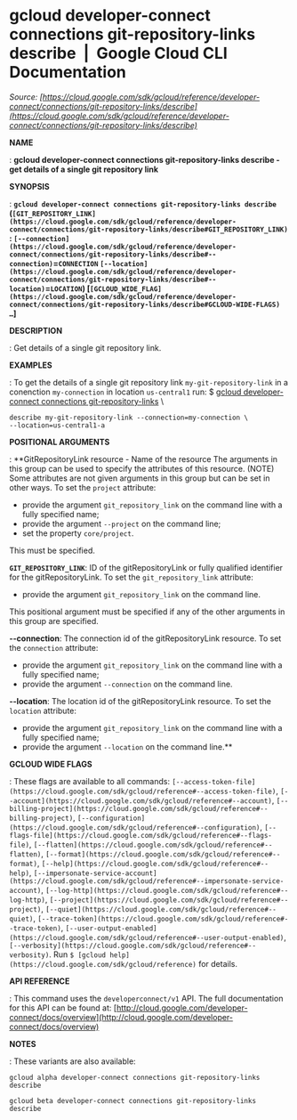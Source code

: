 # gcloud developer-connect connections git-repository-links describe  |  Google Cloud CLI Documentation

*Source: [https://cloud.google.com/sdk/gcloud/reference/developer-connect/connections/git-repository-links/describe](https://cloud.google.com/sdk/gcloud/reference/developer-connect/connections/git-repository-links/describe)*

**NAME**

: **gcloud developer-connect connections git-repository-links describe - get details of a single git repository link**

**SYNOPSIS**

: **`gcloud developer-connect connections git-repository-links describe` (`[GIT_REPOSITORY_LINK](https://cloud.google.com/sdk/gcloud/reference/developer-connect/connections/git-repository-links/describe#GIT_REPOSITORY_LINK)` : `[--connection](https://cloud.google.com/sdk/gcloud/reference/developer-connect/connections/git-repository-links/describe#--connection)`=`CONNECTION` `[--location](https://cloud.google.com/sdk/gcloud/reference/developer-connect/connections/git-repository-links/describe#--location)`=`LOCATION`) [`[GCLOUD_WIDE_FLAG](https://cloud.google.com/sdk/gcloud/reference/developer-connect/connections/git-repository-links/describe#GCLOUD-WIDE-FLAGS) …`]**

**DESCRIPTION**

: Get details of a single git repository link.

**EXAMPLES**

: To get the details of a single git repository link
`my-git-repository-link` in a conenction `my-connection`
in location `us-central1` run:
$ [gcloud
developer-connect connections git-repository-links](https://cloud.google.com/sdk/gcloud/reference/developer-connect/connections/git-repository-links) \
```
describe my-git-repository-link --connection=my-connection \
--location=us-central1-a
```

**POSITIONAL ARGUMENTS**

: **GitRepositoryLink resource - Name of the resource The arguments in this group
can be used to specify the attributes of this resource. (NOTE) Some attributes
are not given arguments in this group but can be set in other ways.
To set the `project` attribute:

- provide the argument `git_repository_link` on the command line with a
fully specified name;
- provide the argument `--project` on the command line;
- set the property `core/project`.

This must be specified.

**`GIT_REPOSITORY_LINK`**:
ID of the gitRepositoryLink or fully qualified identifier for the
gitRepositoryLink.
To set the `git_repository_link` attribute:

- provide the argument `git_repository_link` on the command line.

This positional argument must be specified if any of the other arguments in this
group are specified.

**--connection**:
The connection id of the gitRepositoryLink resource.
To set the `connection` attribute:

- provide the argument `git_repository_link` on the command line with a
fully specified name;
- provide the argument `--connection` on the command line.

**--location**:
The location id of the gitRepositoryLink resource.
To set the `location` attribute:

- provide the argument `git_repository_link` on the command line with a
fully specified name;
- provide the argument `--location` on the command line.**

**GCLOUD WIDE FLAGS**

: These flags are available to all commands: `[--access-token-file](https://cloud.google.com/sdk/gcloud/reference#--access-token-file)`,
`[--account](https://cloud.google.com/sdk/gcloud/reference#--account)`, `[--billing-project](https://cloud.google.com/sdk/gcloud/reference#--billing-project)`,
`[--configuration](https://cloud.google.com/sdk/gcloud/reference#--configuration)`,
`[--flags-file](https://cloud.google.com/sdk/gcloud/reference#--flags-file)`,
`[--flatten](https://cloud.google.com/sdk/gcloud/reference#--flatten)`, `[--format](https://cloud.google.com/sdk/gcloud/reference#--format)`, `[--help](https://cloud.google.com/sdk/gcloud/reference#--help)`, `[--impersonate-service-account](https://cloud.google.com/sdk/gcloud/reference#--impersonate-service-account)`,
`[--log-http](https://cloud.google.com/sdk/gcloud/reference#--log-http)`,
`[--project](https://cloud.google.com/sdk/gcloud/reference#--project)`, `[--quiet](https://cloud.google.com/sdk/gcloud/reference#--quiet)`, `[--trace-token](https://cloud.google.com/sdk/gcloud/reference#--trace-token)`, `[--user-output-enabled](https://cloud.google.com/sdk/gcloud/reference#--user-output-enabled)`,
`[--verbosity](https://cloud.google.com/sdk/gcloud/reference#--verbosity)`.
Run `$ [gcloud help](https://cloud.google.com/sdk/gcloud/reference)` for details.

**API REFERENCE**

: This command uses the `developerconnect/v1` API. The full
documentation for this API can be found at: [http://cloud.google.com/developer-connect/docs/overview](http://cloud.google.com/developer-connect/docs/overview)

**NOTES**

: These variants are also available:

```
gcloud alpha developer-connect connections git-repository-links describe
```

```
gcloud beta developer-connect connections git-repository-links describe
```
